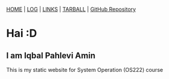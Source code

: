 [HOME](.) | [LOG](TXT/mylog.txt) | [LINKS](LINKS/) | [TARBALL](https://os.vlsm.org/Log/iqbalpa.tar.bz2.txt) | [GitHub Repository](https://github.com/iqbalpa/os222)

# Hai :D
## I am Iqbal Pahlevi Amin

This is my static website for System Operation (OS222) course
